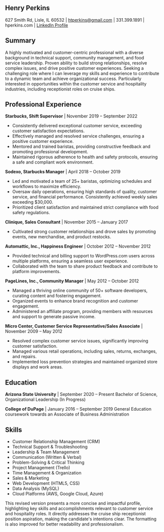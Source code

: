## Henry Perkins

627 Smith Rd, Lisle, IL 60532 | htperkins@gmail.com | 331.399.1891 | hperkins.com | [LinkedIn Profile](https://www.linkedin.com/in/henryperkins/)


## Summary

A highly motivated and customer-centric professional with a diverse background in technical support, community management, and food service leadership. Proven ability to build strong relationships, resolve complex issues, and drive positive customer experiences.  Seeking a challenging role where I can leverage my skills and experience to contribute to a dynamic team and achieve organizational success.  Particularly interested in opportunities within the customer service and hospitality industries, including receptionist roles on cruise ships.


## Professional Experience

**Starbucks, Shift Supervisor** | November 2019 – September 2022
* Consistently delivered exceptional customer service, exceeding customer satisfaction expectations.
* Effectively managed and resolved service challenges, ensuring a positive customer experience.
* Mentored and trained baristas, providing constructive feedback and promoting professional development.
* Maintained rigorous adherence to health and safety protocols, ensuring a safe and compliant work environment.

**Sodexo, Starbucks Manager** | April 2018 – October 2019
* Led and motivated a team of 25+ baristas, optimizing schedules and workflows to maximize efficiency.
* Oversaw daily operations, ensuring high standards of quality, customer service, and financial performance.  Consistently achieved weekly sales exceeding $30,000.
* Prioritized client satisfaction and maintained strict compliance with food safety regulations.

**Clinique, Sales Consultant** | November 2015 – January 2017
* Cultivated strong customer relationships and drove sales by promoting events, new merchandise, and product restocks.

**Automattic, Inc., Happiness Engineer** | October 2012 – November 2012
* Provided technical and billing support to WordPress.com users across multiple platforms, ensuring a seamless user experience.
* Collaborated with the team to share product feedback and contribute to platform improvements.

**PageLines, Inc., Community Manager** | May 2012 – October 2012
* Managed a thriving online community of 50+ software developers, curating content and fostering engagement.
* Organized events to enhance brand recognition and customer engagement.
* Administered an affiliate program, providing members with resources and support to generate passive income.

**Micro Center, Customer Service Representative/Sales Associate** | November 2009 – May 2012
* Resolved complex customer service issues, significantly improving customer satisfaction.
* Managed various retail operations, including sales, returns, exchanges, and repairs.
* Implemented loss prevention strategies and maintained organized store displays and work areas.


## Education

**Arizona State University** | September 2020 – Present
Bachelor of Science, Organizational Leadership (In Progress)

**College of DuPage** | January 2016 – September 2019
General Education coursework towards an Associate of Business Administration


## Skills

* Customer Relationship Management (CRM)
* Technical Support & Troubleshooting
* Leadership & Team Management
* Communication (Written & Verbal)
* Problem-Solving & Critical Thinking
* Project Management (Trello)
* Time Management & Organization
* Sales & Marketing
* Web Development (HTML5, CSS)
* Data Analysis (MySQL)
* Cloud Platforms (AWS, Google Cloud, Azure)



This revised version presents a more concise and impactful profile, highlighting key skills and accomplishments relevant to customer service and hospitality roles.  It directly addresses the cruise ship receptionist position aspiration, making the candidate's intentions clear.  The formatting is also improved for better readability and professionalism.
